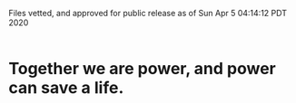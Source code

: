 Files vetted, and approved for public release as of Sun Apr  5 04:14:12 PDT 2020<br><br><h1>Together we are power, and power can save a life.</h1>
